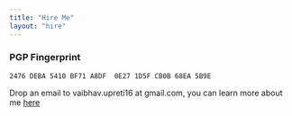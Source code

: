```yaml
---
title: "Hire Me"
layout: "hire"
---
```


### PGP Fingerprint

`2476 DEBA 5410 BF71 A8DF  0E27 1D5F CB0B 68EA 5B9E`

Drop an email to vaibhav.upreti16 at gmail.com, you can learn more about me [here](../about)
